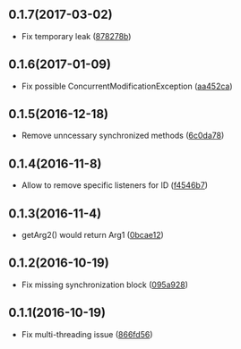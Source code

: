 ## 0.1.7(2017-03-02)

- Fix temporary leak ([878278b](878278b4eafe5353a0ad29048f41632ffdd99563))

## 0.1.6(2017-01-09)

- Fix possible ConcurrentModificationException ([aa452ca](aa452ca50a293510f2ca5a2a7f2aee0081b1dfd9))

## 0.1.5(2016-12-18)

- Remove unncessary synchronized methods ([6c0da78](6c0da78dad4c48628af1fa1cfbcbad8df7b8721f))

## 0.1.4(2016-11-8)

- Allow to remove specific listeners for ID ([f4546b7](https://github.com/inloop/LocalMessageManager/commit/f4546b7018db5eb80142f34a29b48fceb0082c09))

## 0.1.3(2016-11-4)

- getArg2() would return Arg1 ([0bcae12](https://github.com/inloop/LocalMessageManager/commit/0bcae128e3c2d5ca333ccedabda7a6d3c3522698))

## 0.1.2(2016-10-19)

- Fix missing synchronization block ([095a928](https://github.com/inloop/LocalMessageManager/commit/095a928cd92a2c9a88cc1eb48f881da167f6e977))

## 0.1.1(2016-10-19)

- Fix multi-threading issue ([866fd56](https://github.com/inloop/LocalMessageManager/commit/866fd56252f87f362cd9dacbe5a47699e47bd6a1))
